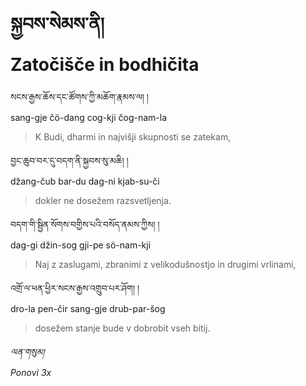 <!-- Custom CSS styling: --->
<link rel="stylesheet" href="./stylesheet.css" type="text/css">

# སྐྱབས་སེམས་ནི། <br>Zatočišče in bodhičita

སངས་རྒྱས་ཆོས་དང་ཚོགས་ཀྱི་མཆོག་རྣམས་ལ། །  
sang-gje čö-dang cog-kji čog-nam-la  
>K Budi, dharmi in najvišji skupnosti se zatekam,

བྱང་ཆུབ་བར་དུ་བདག་ནི་སྐྱབས་སུ་མཆི། །  
džang-čub bar-du dag-ni kjab-su-či  
>dokler ne dosežem razsvetljenja.

བདག་གི་སྦྱིན་སོགས་བགྱིས་པའི་བསོད་ནམས་ཀྱིས། །  
dag-gi džin-sog gji-pe sö-nam-kji  
>Naj z zaslugami, zbranimi z velikodušnostjo in drugimi vrlinami,

འགྲོ་ལ་ཕན་ཕྱིར་སངས་རྒྱས་འགྲུབ་པར་ཤོག། །  
dro-la pen-čir sang-gje drub-par-šog  
>dosežem stanje bude v dobrobit vseh bitij.

*ལན་གསུམ།  
Ponovi 3x*

<!-- prevod: Aljoša Vidmar -->
